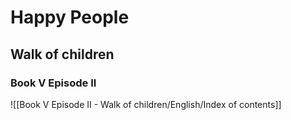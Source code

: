 # Happy People
## Walk of children
### Book V Episode II

![[Book V Episode II - Walk of children/English/Index of contents]]


